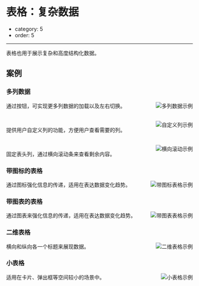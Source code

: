 # 表格：复杂数据

- category: 5
- order: 5

---

表格也用于展示复杂和高度结构化数据。

## 案例

### 多列数据

<img class="preview-img" align="right" alt="多列数据示例" src="https://os.alipayobjects.com/rmsportal/QZGYpJVtsTwFPmj.png">

通过按钮，可实现更多列数据的加载以及左右切换。

<br>

<img class="preview-img" align="right" alt="自定义列示例" src="https://os.alipayobjects.com/rmsportal/zWUjQRpJZhYsZbY.png">

提供用户自定义列的功能，方便用户查看需要的列。

<br>

<img class="preview-img" align="right" alt="横向滚动示例" src="https://os.alipayobjects.com/rmsportal/UOTwZLweENvwlnL.png">

固定表头列，通过横向滚动条来查看剩余内容。

### 带图标的表格

<img class="preview-img" align="right" alt="带图标表格示例" src="https://os.alipayobjects.com/rmsportal/OWEXWoGlsqyhVBB.png">

通过图标强化信息的传递，适用在表达数据变化趋势。

### 带图表的表格

<img class="preview-img" align="right" alt="带图表表格示例" src="https://os.alipayobjects.com/rmsportal/znVwTXxQpXuVqPl.png">

通过图表来强化信息的传递，适用在表达数据变化趋势。

### 二维表格

<img class="preview-img" align="right" alt="二维表格示例" src="https://os.alipayobjects.com/rmsportal/RQvqwEkXpHaFago.png">

横向和纵向各一个标题来展现数据。

### 小表格

<img class="preview-img" align="right" alt="小表格示例" src="https://os.alipayobjects.com/rmsportal/dMxxUThciHFQyXS.png">

适用在卡片、弹出框等空间较小的场景中。
